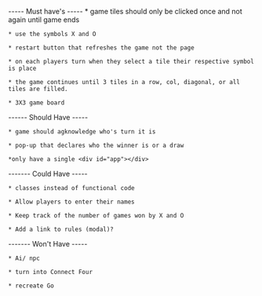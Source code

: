 ----- Must have's -----
    * game tiles should only be clicked once and not again until game ends

    * use the symbols X and O

    * restart button that refreshes the game not the page

    * on each players turn when they select a tile their respective symbol is place

    * the game continues until 3 tiles in a row, col, diagonal, or all tiles are filled.

    * 3X3 game board

------ Should Have -----

    * game should agknowledge who's turn it is

    * pop-up that declares who the winner is or a draw

    *only have a single <div id="app"></div>

------- Could Have -----

    * classes instead of functional code

    * Allow players to enter their names

    * Keep track of the number of games won by X and O

    * Add a link to rules (modal)?

------- Won't Have -----
    
    * Ai/ npc

    * turn into Connect Four

    * recreate Go